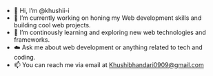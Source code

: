 -  👋 Hi, I’m @khushii-i
- 🔭 I’m currently working on honing my Web development skills and building cool web projects.
- 🌱 I’m continously learning and exploring new web technologies and frameworks.
- ☁️ Ask me about web development or anything related to tech and coding.
- 📫 You can reach me via email at Khushibhandari0909@gmail.com

<!---
khushii-i/khushii-i is a ✨ special ✨ repository because its `README.md` (this file) appears on your GitHub profile.
You can click the Preview link to take a look at your changes.
--->
